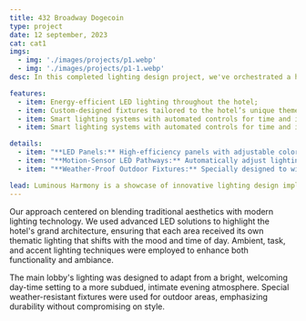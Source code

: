 ```yaml
---
title: 432 Broadway Dogecoin
type: project
date: 12 september, 2023
cat: cat1
imgs: 
  - img: './images/projects/p1.webp'
  - img: './images/projects/p1-1.webp'
desc: In this completed lighting design project, we've orchestrated a harmonious interplay of ceiling and floor lamps to illuminate and elevate the ambiance of a living room space. Through thoughtful consideration of both form and function, Prizma Studio has crafted a lighting design that not only meets the practical needs of the space but also enhances its aesthetic appeal.

features:
  - item: Energy-efficient LED lighting throughout the hotel;
  - item: Custom-designed fixtures tailored to the hotel’s unique themes;
  - item: Smart lighting systems with automated controls for time and intensity;
  - item: Smart lighting systems with automated controls for time and intensity;

details:
  - item: "**LED Panels:** High-efficiency panels with adjustable color temperatures ranging from 2700K to 6500K;"
  - item: "**Motion-Sensor LED Pathways:** Automatically adjust lighting based on occupancy, reducing energy usage by up to 40%;"
  - item: "**Weather-Proof Outdoor Fixtures:** Specially designed to withstand extreme weather, ensuring durability and consistent performance;"

lead: Luminous Harmony is a showcase of innovative lighting design implemented at the prestigious Riverfront Hotel in Chicago. This project was designed to create an ambiance that complements the luxurious interior while enhancing the architectural features of the hotel.
---
```


Our approach centered on blending traditional aesthetics with modern lighting technology. We used advanced LED solutions to highlight the hotel's grand architecture, ensuring that each area received its own thematic lighting that shifts with the mood and time of day. Ambient, task, and accent lighting techniques were employed to enhance both functionality and ambiance.

The main lobby's lighting was designed to adapt from a bright, welcoming day-time setting to a more subdued, intimate evening atmosphere. Special weather-resistant fixtures were used for outdoor areas, emphasizing durability without compromising on style.